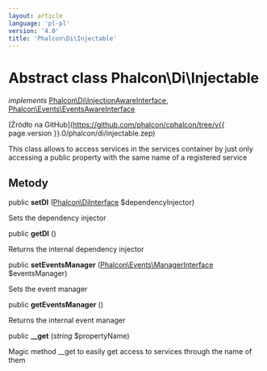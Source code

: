```yaml
---
layout: article
language: 'pl-pl'
version: '4.0'
title: 'Phalcon\Di\Injectable'
---
```

# Abstract class **Phalcon\Di\Injectable**

*implements* [Phalcon\Di\InjectionAwareInterface](Phalcon_Di_InjectionAwareInterface), [Phalcon\Events\EventsAwareInterface](Phalcon_Events_EventsAwareInterface)

[Źródło na GitHub](https://github.com/phalcon/cphalcon/tree/v{{ page.version }}.0/phalcon/di/injectable.zep)

This class allows to access services in the services container by just only accessing a public property with the same name of a registered service

## Metody

public **setDI** ([Phalcon\DiInterface](Phalcon_DiInterface) $dependencyInjector)

Sets the dependency injector

public **getDI** ()

Returns the internal dependency injector

public **setEventsManager** ([Phalcon\Events\ManagerInterface](Phalcon_Events_ManagerInterface) $eventsManager)

Sets the event manager

public **getEventsManager** ()

Returns the internal event manager

public **__get** (*string* $propertyName)

Magic method __get to easily get access to services through the name of them